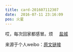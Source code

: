 ```yaml
---
title: card-201607112307
date:  2016-07-11 23:16:09
pos: 火星
---
```

哎，每次回家都感冒。烦 <a  href="http://weibo.com/p/1001018008632090000000000" data-hide=""><span class='url-icon'><img style='width: 1rem;height: 1rem' src='https://h5.sinaimg.cn/upload/2015/09/25/3/timeline_card_small_location_default.png'></span><span class="surl-text">盐城</span></a> 

来源于个人weibo：[原文链接](https://m.weibo.cn/status/DEmqkzwf9?mblogid=DEmqkzwf9)